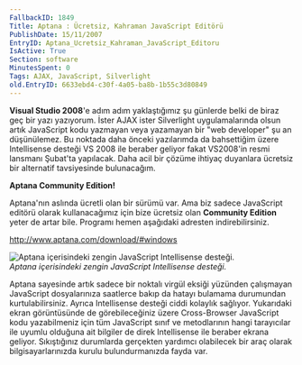 ```yaml
---
FallbackID: 1849
Title: Aptana : Ücretsiz, Kahraman JavaScript Editörü
PublishDate: 15/11/2007
EntryID: Aptana_Ucretsiz_Kahraman_JavaScript_Editoru
IsActive: True
Section: software
MinutesSpent: 0
Tags: AJAX, JavaScript, Silverlight
old.EntryID: 6633ebd4-c30f-4a05-ba8b-1b55c3d80849
---
```

**Visual Studio 2008**'e adım adım yaklaştığımız şu günlerde belki de
biraz geç bir yazı yazıyorum. İster AJAX ister Silverlight
uygulamalarında olsun artık JavaScript kodu yazmayan veya yazamayan bir
"web developer" şu an düşünülemez. Bu noktada daha önceki yazılarımda da
bahsettiğim üzere Intellisense desteği VS 2008 ile beraber geliyor fakat
VS2008'in resmi lansmanı Şubat'ta yapılacak. Daha acil bir çözüme
ihtiyaç duyanlara ücretsiz bir alternatif tavsiyesinde bulunacağım.

**Aptana Community Edition!**

Aptana'nın aslında ücretli olan bir sürümü var. Ama biz sadece
JavaScript editörü olarak kullanacağımız için bize ücretsiz olan
**Community Edition** yeter de artar bile. Programı hemen aşağıdaki
adresten indirebilirsiniz.

<http://www.aptana.com/download/#windows>

![Aptana içerisindeki zengin JavaScript Intellisense
desteği.](media/Aptana_Ucretsiz_Kahraman_JavaScript_Editoru/15112007_1.png)\
*Aptana içerisindeki zengin JavaScript Intellisense desteği.*

Aptana sayesinde artık sadece bir noktalı virgül eksiği yüzünden
çalışmayan JavaScript dosyalarınıza saatlerce bakıp da hatayı bulamama
durumundan kurtulabilirsiniz. Ayrıca Intellisense desteği ciddi kolaylık
sağlıyor. Yukarıdaki ekran görüntüsünde de görebileceğiniz üzere
Cross-Browser JavaScript kodu yazabilmeniz için tüm JavaScript sınıf ve
metodlarının hangi tarayıcılar ile uyumlu olduğuna ait bilgiler de direk
Intellisense ile beraber ekrana geliyor. Sıkıştığınız durumlarda
gerçekten yardımcı olabilecek bir araç olarak bilgisayarlarınızda kurulu
bulundurmanızda fayda var.


